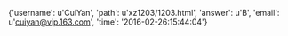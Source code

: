 {'username': u'CuiYan', 'path': u'xz1203/1203.html', 'answer': u'B', 'email': u'cuiyan@vip.163.com', 'time': '2016-02-26:15:44:04'}